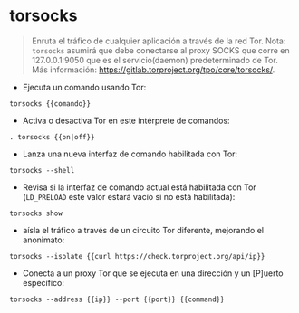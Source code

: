# torsocks

> Enruta el tráfico de cualquier aplicación a través de la red Tor.
> Nota: `torsocks` asumirá que debe conectarse al proxy SOCKS que corre en 127.0.0.1:9050 que es el servicio(daemon) predeterminado de Tor.
> Más información: <https://gitlab.torproject.org/tpo/core/torsocks/>.

- Ejecuta un comando usando Tor:

`torsocks {{comando}}`

- Activa o desactiva Tor en este intérprete de comandos:

`. torsocks {{on|off}}`

- Lanza una nueva interfaz de comando habilitada con Tor:

`torsocks --shell`

- Revisa si la interfaz de comando actual está habilitada con Tor (`LD_PRELOAD` este valor estará vacío si no está habilitada):

`torsocks show`

- aísla el tráfico a través de un circuito Tor diferente, mejorando el anonimato:

`torsocks --isolate {{curl https://check.torproject.org/api/ip}}`

- Conecta a un proxy Tor que se ejecuta en una dirección y un [P]uerto específico:

`torsocks --address {{ip}} --port {{port}} {{command}}`
